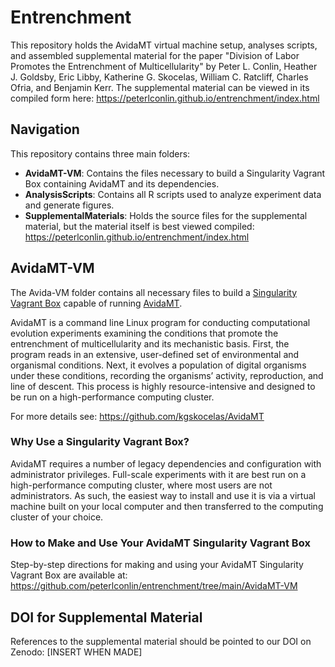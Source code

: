 # Entrenchment

This repository holds the AvidaMT virtual machine setup, analyses scripts, and assembled supplemental material for the paper "Division of Labor Promotes the Entrenchment of Multicellularity" by Peter L. Conlin, Heather J. Goldsby, Eric Libby, Katherine G. Skocelas, William C. Ratcliff, Charles Ofria, and Benjamin Kerr.
The supplemental material can be viewed in its compiled form here: https://peterlconlin.github.io/entrenchment/index.html


## Navigation

This repository contains three main folders:

- **AvidaMT-VM**: Contains the files necessary to build a Singularity Vagrant Box containing AvidaMT and its dependencies.
- **AnalysisScripts**: Contains all R scripts used to analyze experiment data and generate figures.
- **SupplementalMaterials**: Holds the source files for the supplemental material, but the material itself is best viewed compiled: https://peterlconlin.github.io/entrenchment/index.html


## AvidaMT-VM

The Avida-VM folder contains all necessary files to build a [Singularity](https://sylabs.io/) [Vagrant Box](https://developer.hashicorp.com/vagrant/docs/boxes) capable of running [AvidaMT](https://github.com/kgskocelas/AvidaMT).

AvidaMT is a command line Linux program for conducting computational evolution experiments examining the conditions that promote the entrenchment of multicellularity and its mechanistic basis. First, the program reads in an extensive, user-defined set of environmental and organismal conditions. Next, it evolves a population of digital organisms under these conditions, recording the organisms’ activity, reproduction, and line of descent. This process is highly resource-intensive and designed to be run on a high-performance computing cluster.

For more details see: https://github.com/kgskocelas/AvidaMT


### Why Use a Singularity Vagrant Box?

AvidaMT requires a number of legacy dependencies and configuration with administrator privileges. Full-scale experiments with it are best run on a high-performance computing cluster, where most users are not administrators. As such, the easiest way to install and use it is via a virtual machine built on your local computer and then transferred to the computing cluster of your choice. 


### How to Make and Use Your AvidaMT Singularity Vagrant Box

Step-by-step directions for making and using your AvidaMT Singularity Vagrant Box are available at: https://github.com/peterlconlin/entrenchment/tree/main/AvidaMT-VM


## DOI for Supplemental Material

References to the supplemental material should be pointed to our DOI on Zenodo: [INSERT WHEN MADE]

